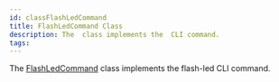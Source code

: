 ```yaml
---
id: classFlashLedCommand
title: FlashLedCommand Class
description: The  class implements the  CLI command.
tags:
---
```

The <a href="classFlashLedCommand">FlashLedCommand</a> class implements the flash-led CLI command.
